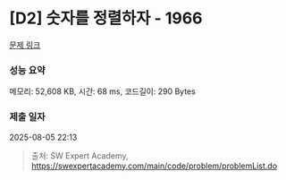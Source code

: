 # [D2] 숫자를 정렬하자 - 1966 

[문제 링크](https://swexpertacademy.com/main/code/problem/problemDetail.do?contestProbId=AV5PrmyKAWEDFAUq) 

### 성능 요약

메모리: 52,608 KB, 시간: 68 ms, 코드길이: 290 Bytes

### 제출 일자

2025-08-05 22:13



> 출처: SW Expert Academy, https://swexpertacademy.com/main/code/problem/problemList.do